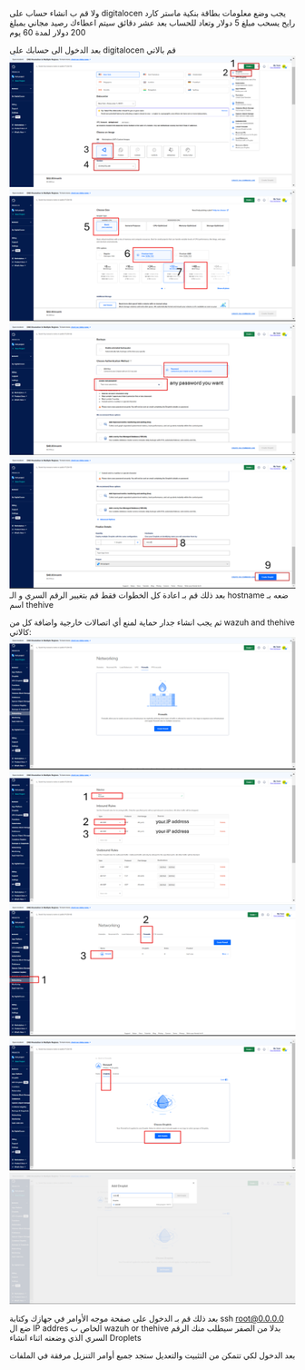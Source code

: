 ولا قم ب انشاء حساب على digitalocen يجب وضع معلومات بطاقة بنكية ماستر كارد رايح يسحب
 مبلغ 5 دولار وتعاد للحساب بعد عشر دقائق سيتم اعطاءك رصيد مجاني بمبلغ 200 دولار لمدة 60 يوم

بعد الدخول الى حسابك على digitalocen قم بالاتي  
![step 1](images/digitalocen1.PNG)
![step 2](images/digitalocen2.PNG)
![step 3](images/digitalocen3.PNG)
![step 4](images/digitalocen4.PNG)
بعد ذلك قم بـ اعادة كل الخطوات فقط قم بتغيير الرقم السري و الـ hostname ضعه بـ اسم thehive




ثم يجب انشاء جدار حماية لمنع أي اتصالات خارجية واضافة كل من  wazuh and thehive
 كالاتي:
![step 5](images/firewall1.PNG)
![step 6](images/firewall2.PNG)
![step 7](images/firewall3.PNG)
![step 8](images/firewall4.PNG)
![step 9](images/firewall5.PNG)




بعد ذلك قم بـ الدخول على صفحة موجه الأوامر في جهازك وكتابة 
ssh root@0.0.0.0 
ضع ال IP addres الخاص ب wazuh or thehive بدلا من الصفر سيطلب منك الرقم السري الذي وضعته اثناء انشاء Droplets

  بعد الدخول لكي تتمكن من التثبيت والتعديل ستجد جميع أوامر التنزيل مرفقة في الملفات 
